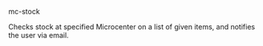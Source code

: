 mc-stock

Checks stock at specified Microcenter on a list of given items, and 
notifies the user via email.
